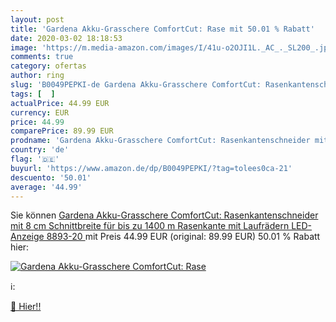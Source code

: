 ```yaml
---
layout: post
title: 'Gardena Akku-Grasschere ComfortCut: Rase mit 50.01 % Rabatt'
date: 2020-03-02 18:18:53
image: 'https://m.media-amazon.com/images/I/41u-o2OJI1L._AC_._SL200_.jpg'
comments: true
category: ofertas
author: ring
slug: 'B0049PEPKI-de Gardena Akku-Grasschere ComfortCut: Rasenkantenschneider...'
tags: [  ]
actualPrice: 44.99 EUR
currency: EUR
price: 44.99
comparePrice: 89.99 EUR
prodname: 'Gardena Akku-Grasschere ComfortCut: Rasenkantenschneider mit 8 cm Schnittbreite  für bis zu 1400 m Rasenkante  mit Laufrädern  LED-Anzeige  8893-20 '
country: 'de'
flag: '🇩🇪'
buyurl: 'https://www.amazon.de/dp/B0049PEPKI/?tag=tolees0ca-21'
descuento: '50.01'
average: '44.99'
---
```


Sie können [Gardena Akku-Grasschere ComfortCut: Rasenkantenschneider mit 8 cm Schnittbreite  für bis zu 1400 m Rasenkante  mit Laufrädern  LED-Anzeige  8893-20 ](https://www.amazon.de/dp/B0049PEPKI/?tag=tolees0ca-21) mit Preis 44.99 EUR (original: 89.99 EUR) 50.01 % Rabatt hier:

[![Gardena Akku-Grasschere ComfortCut: Rase](https://m.media-amazon.com/images/I/41u-o2OJI1L._AC_._SL200_.jpg)](https://www.amazon.de/dp/B0049PEPKI/?tag=tolees0ca-21)

ℹ️:


[🛒 Hier!!](https://www.amazon.de/dp/B0049PEPKI/?tag=tolees0ca-21)
